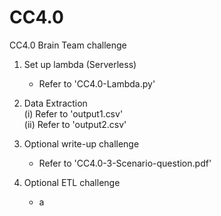# CC4.0
CC4.0 Brain Team challenge  
1. Set up lambda (Serverless)  
    - Refer to 'CC4.0-Lambda.py'  
  
2. Data Extraction  
    (i)  Refer to 'output1.csv'  
    (ii) Refer to 'output2.csv'  
  
3. Optional write-up challenge  
    - Refer to 'CC4.0-3-Scenario-question.pdf'  
  
4. Optional ETL challenge  
    - a
